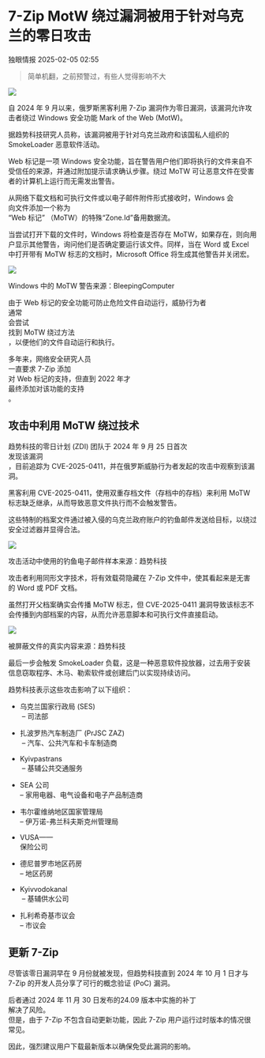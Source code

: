 #  7-Zip MotW 绕过漏洞被用于针对乌克兰的零日攻击   
 独眼情报   2025-02-05 02:55  
  
> 简单机翻，之前预警过，有些人觉得影响不大  
  
  
  
  
  
![](https://mmbiz.qpic.cn/sz_mmbiz_jpg/KgxDGkACWnTEGmVr8icLROSqvh7mkrJ01yorKmlkaIvlgRxDOkaOV71VItiauyOPLT84N469rYWGmdIyDCfdjdOQ/640?wx_fmt=jpeg&from=appmsg "")  
  
自 2024 年 9 月以来，俄罗斯黑客利用 7-Zip 漏洞作为零日漏洞，该漏洞允许攻击者绕过 Windows 安全功能 Mark of the Web (MotW)。  
  
据趋势科技研究人员称，该漏洞被用于针对乌克兰政府和该国私人组织的 SmokeLoader 恶意软件活动。  
  
Web 标记是一项 Windows 安全功能，旨在警告用户他们即将执行的文件来自不受信任的来源，并通过附加提示请求确认步骤。绕过 MoTW 可让恶意文件在受害者的计算机上运行而无需发出警告。  
  
从网络下载文档和可执行文件或以电子邮件附件形式接收时，Windows 会   
向文件添加一个称为  
“Web 标记” （MoTW）的特殊“Zone.Id”备用数据流。  
  
当尝试打开下载的文件时，Windows 将检查是否存在 MoTW，如果存在，则向用户显示其他警告，询问他们是否确定要运行该文件。同样，当在 Word 或 Excel 中打开带有 MoTW 标志的文档时，Microsoft Office 将生成其他警告并关闭宏。  
  
  
![](https://mmbiz.qpic.cn/sz_mmbiz_jpg/KgxDGkACWnTEGmVr8icLROSqvh7mkrJ01o0PubHibbIyucVqWk17uPUqeeetN2GXVKJezyJ1naLfibDfFiamzrhvzg/640?wx_fmt=jpeg&from=appmsg "")  
  
Windows 中的 MoTW 警告来源：BleepingComputer  
  
  
由于 Web 标记的安全功能可防止危险文件自动运行，威胁行为者  
通常  
会尝试  
找到 MoTW 绕过方法  
，以便他们的文件自动运行和执行。  
  
多年来，网络安全研究人员  
一直要求 7-Zip 添加  
对 Web 标记的支持，但直到 2022 年才  
最终添加对该功能的支持  
。  
## 攻击中利用 MoTW 绕过技术  
  
趋势科技的零日计划 (ZDI) 团队于 2024 年 9 月 25 日首次  
发现该漏洞  
，目前追踪为 CVE-2025-0411，并在俄罗斯威胁行为者发起的攻击中观察到该漏洞。  
  
黑客利用 CVE-2025-0411，使用双重存档文件（存档中的存档）来利用 MoTW 标志缺乏继承，从而导致恶意文件执行而不会触发警告。  
  
这些特制的档案文件通过被入侵的乌克兰政府账户的钓鱼邮件发送给目标，以绕过安全过滤器并显得合法。  
  
  
![](https://mmbiz.qpic.cn/sz_mmbiz_jpg/KgxDGkACWnTEGmVr8icLROSqvh7mkrJ014kk0GJ5hvNPyeopBDZNvel5Aw0NRSJicxxWZaiakpqnjTjZicMQK1Nm3w/640?wx_fmt=jpeg&from=appmsg "")  
  
攻击活动中使用的钓鱼电子邮件样本来源：趋势科技  
  
  
攻击者利用同形文字技术，将有效载荷隐藏在 7-Zip 文件中，使其看起来是无害的 Word 或 PDF 文档。  
  
虽然打开父档案确实会传播 MoTW 标志，但 CVE-2025-0411 漏洞导致该标志不会传播到内部档案的内容，从而允许恶意脚本和可执行文件直接启动。  
  
  
![](https://mmbiz.qpic.cn/sz_mmbiz_png/KgxDGkACWnTEGmVr8icLROSqvh7mkrJ01H54mgIH4eG1awUN2NiaSXFxkgsFRHH1kve5UXRUOphUogn7prtiawUzQ/640?wx_fmt=png&from=appmsg "")  
  
被屏蔽文件的真实内容来源：趋势科技  
  
  
最后一步会触发 SmokeLoader 负载，这是一种恶意软件投放器，过去用于安装信息窃取程序、木马、勒索软件或创建后门以实现持续访问。  
  
趋势科技表示这些攻击影响了以下组织：  
- 乌克兰国家行政局 (SES)  
 – 司法部  
  
- 扎波罗热汽车制造厂 (PrJSC ZAZ)  
 – 汽车、公共汽车和卡车制造商  
  
- Kyivpastrans  
 – 基辅公共交通服务  
  
- SEA 公司  
– 家用电器、电气设备和电子产品制造商  
  
- 韦尔霍维纳地区国家管理局  
– 伊万诺-弗兰科夫斯克州管理局  
  
- VUSA——  
保险公司  
  
- 德尼普罗市地区药房  
– 地区药房  
  
- Kyivvodokanal  
 – 基辅供水公司  
  
- 扎利希奇基市议会  
– 市议会  
  
## 更新 7-Zip  
  
尽管该零日漏洞早在 9 月份就被发现，但趋势科技直到 2024 年 10 月 1 日才与 7-Zip 的开发人员分享了可行的概念验证 (PoC) 漏洞。  
  
  
后者通过 2024 年 11 月 30 日发布的24.09 版本中实施的补丁  
解决了风险。  
但是，由于 7-Zip 不包含自动更新功能，因此 7-Zip 用户运行过时版本的情况很常见。  
  
因此，强烈建议用户下载最新版本以确保免受此漏洞的影响。  
  
  

